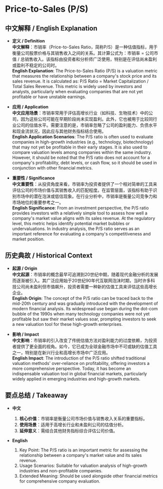 # Price-to-Sales (P/S)

## 中文解释 / English Explanation

* **定义 / Definition**  
  **中文解释**：市销率（Price-to-Sales Ratio，简称P/S）是一种估值指标，用于衡量公司股票价格与其销售收入之间的关系。其计算公式为：市销率 = 公司市值 / 总销售收入。该指标由投资者和分析师广泛使用，特别是在评估尚未盈利或盈利不稳定的公司时。  
  **English Explanation**: The Price-to-Sales Ratio (P/S) is a valuation metric that measures the relationship between a company's stock price and its sales revenue. It is calculated as: P/S Ratio = Market Capitalization / Total Sales Revenue. This metric is widely used by investors and analysts, particularly when evaluating companies that are not yet profitable or have unstable earnings.

* **应用 / Application**  
  **中文应用场景**：市销率常用于评估高增长行业（如科技、生物技术）中的公司，因为这些公司可能在早期阶段尚未实现盈利。此外，它也被用于比较同行业公司的估值水平。需要注意的是，市销率忽略了公司的盈利能力、负债水平和现金流状况，因此应与其他财务指标结合使用。  
  **English Application Scenarios**: The P/S ratio is often used to evaluate companies in high-growth industries (e.g., technology, biotechnology) that may not yet be profitable in their early stages. It is also used to compare valuation levels among companies within the same industry. However, it should be noted that the P/S ratio does not account for a company's profitability, debt levels, or cash flow, so it should be used in conjunction with other financial metrics.

* **重要性 / Significance**  
  **中文重要性**：从投资角度来看，市销率为投资者提供了一个相对简单的工具来评估公司的市场价值与其销售收入的匹配程度。在监管层面，该指标有助于识别市场中的潜在泡沫或低估现象。在行业分析中，市销率是衡量公司竞争力和市场地位的重要参考之一。  
  **English Significance**: From an investment perspective, the P/S ratio provides investors with a relatively simple tool to assess how well a company's market value aligns with its sales revenue. At the regulatory level, this metric helps identify potential market bubbles or undervaluations. In industry analysis, the P/S ratio serves as an important reference for evaluating a company's competitiveness and market position.

## 历史典故 / Historical Context

* **起源 / Origin**  
  **中文起源**：市销率的概念最早可追溯到20世纪中期，随着现代金融分析的发展而逐渐被引入。其广泛应用始于20世纪90年代互联网泡沫时期，当时许多科技公司尚未盈利但市值飙升，投资者需要一种新的估值工具来评估这些高增长企业。  
  **English Origin**: The concept of the P/S ratio can be traced back to the mid-20th century and was gradually introduced with the development of modern financial analysis. Its widespread use began during the dot-com bubble of the 1990s when many technology companies were not yet profitable but saw their market values soar, prompting investors to seek a new valuation tool for these high-growth enterprises.

* **影响 / Impact**  
  **中文影响**：市销率的引入改变了传统估值方法对盈利能力的过度依赖，为投资者提供了更全面的视角。如今，它已成为全球金融市场中不可或缺的估值工具之一，特别是在新兴行业和高增长市场中广泛应用。  
  **English Impact**: The introduction of the P/S ratio shifted traditional valuation methods' over-reliance on profitability, offering investors a more comprehensive perspective. Today, it has become an indispensable valuation tool in global financial markets, particularly widely applied in emerging industries and high-growth markets.

## 要点总结 / Takeaway

* **中文**  
  1. **核心价值**：市销率是衡量公司市场价值与销售收入关系的重要指标。
  2. **使用场景**：适用于高增长行业和未盈利公司的估值分析。
  3. **延伸意义**：需结合其他财务指标综合评估公司价值。

* **English**  
  1. Key Point: The P/S ratio is an important metric for assessing the relationship between a company's market value and its sales revenue.
  2. Usage Scenarios: Suitable for valuation analysis of high-growth industries and non-profitable companies.
  3. Extended Meaning: Should be used alongside other financial metrics for comprehensive company evaluation.
